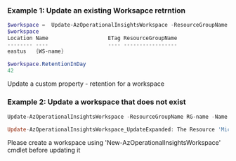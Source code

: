 ### Example 1: Update an existing Worksapce retrntion
```powershell
$workspace =  Update-AzOperationalInsightsWorkspace -ResourceGroupName RG-name -Name WS-name -RetentionInDay 42
$workspace
Location Name                   ETag ResourceGroupName
-------- ----                   ---- -----------------
eastus   {WS-name}

$workspace.RetentionInDay
42
```

Update a custom property - retention for a workspace

### Example 2: Update a workspace that does not exist
```powershell
Update-AzOperationalInsightsWorkspace -ResourceGroupName RG-name -Name WS-name -RetentionInDay 42

Update-AzOperationalInsightsWorkspace_UpdateExpanded: The Resource 'Microsoft.OperationalInsights/workspaces/{WS-name}' under resource group '{RG-name}' was not found. For more details please go to https://aka.ms/ARMResourceNotFoundFix
```

Please create a workspace using 'New-AzOperationalInsightsWorkspace' cmdlet before updating it
